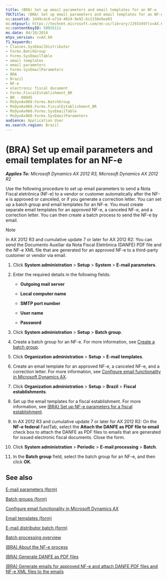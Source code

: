 ```yaml
---
title: (BRA) Set up email parameters and email templates for an NF-e
TOCTitle: (BRA) Set up email parameters and email templates for an NF-e
ms:assetid: 1d49cdc0-e714-4024-9e92-6c2150e9ee03
ms:mtpsurl: https://technet.microsoft.com/en-us/library/JJ933497(v=AX.60)
ms:contentKeyID: 50935111
ms.date: 04/18/2014
mtps_version: v=AX.60
f1_keywords:
- Classes.SysEmailDistributor
- Forms.BatchGroup
- Forms.SysEmailTable
- email templates
- email parameters
- Forms.SysEmailParameters
- BRA
- Brazil
- NF-e
- electronic fiscal document
- Forms.FiscalEstablishment_BR
- BR - 00045
- MsDynAx060.Forms.BatchGroup
- MsDynAx060.Forms.FiscalEstablishment_BR
- MsDynAx060.Forms.SysEmailTable
- MsDynAx060.Forms.SysEmailParameters
audience: Application User
ms.search.region: Brazil
---
```


# (BRA) Set up email parameters and email templates for an NF-e 


_**Applies To:** Microsoft Dynamics AX 2012 R3, Microsoft Dynamics AX 2012 R2_

Use the following procedure to set up email parameters to send a Nota Fiscal eletrônica (NF-e) to a vendor or customer automatically after the NF-e is approved or canceled, or if you generate a correction letter. You can set up a batch group and email templates for an NF-e. You must create separate email templates for an approved NF-e, a canceled NF-e, and a correction letter. You can then create a batch process to send the NF-e by email.


> [!NOTE]
> <P>In AX 2012 R3 and cumulative update 7 or later for AX 2012 R2: You can send the Documento Auxiliar da Nota Fiscal Eletrônica (DANFE) PDF file and the NF-e XML file that are generated for an approved NF-e to a third-party customer or vendor via email.</P>



1.  Click **System administration** \> **Setup** \> **System** \> **E-mail parameters**.

2.  Enter the required details in the following fields:
    
      - **Outgoing mail server**
    
      - **Local computer name**
    
      - **SMTP port number**
    
      - **User name**
    
      - **Password**

3.  Click **System administration** \> **Setup** \> **Batch group**.

4.  Create a batch group for an NF-e. For more information, see [Create a batch group](create-a-batch-group.md).

5.  Click **Organization administration** \> **Setup** \> **E-mail templates**.

6.  Create an email template for an approved NF-e, a canceled NF-e, and a correction letter. For more information, see [Configure email functionality in Microsoft Dynamics AX](configure-email-functionality-in-microsoft-dynamics-ax.md).

7.  Click **Organization administration** \> **Setup** \> **Brazil** \> **Fiscal establishments**.

8.  Set up the email templates for a fiscal establishment. For more information, see [(BRA) Set up NF-e parameters for a fiscal establishment](bra-set-up-nf-e-parameters-for-a-fiscal-establishment.md).

9.  In AX 2012 R3 and cumulative update 7 or later for AX 2012 R2: On the **NF-e federal** FastTab, select the **Attach the DANFE as PDF file to email** check box to attach the DANFE as PDF files to emails that are generated for issued electronic fiscal documents. Close the form.

10. Click **System administration** \> **Periodic** \> **E-mail processing** \> **Batch**.

11. In the **Batch group** field, select the batch group for an NF-e, and then click **OK**.

## See also

[E-mail parameters (form)](https://technet.microsoft.com/en-us/library/aa591302\(v=ax.60\))

[Batch groups (form)](https://technet.microsoft.com/en-us/library/aa575384\(v=ax.60\))

[Configure email functionality in Microsoft Dynamics AX](configure-email-functionality-in-microsoft-dynamics-ax.md)

[Email templates (form)](https://technet.microsoft.com/en-us/library/aa575327\(v=ax.60\))

[E-mail distributor batch (form)](https://technet.microsoft.com/en-us/library/bb147537\(v=ax.60\))

[Batch processing overview](batch-processing-overview.md)

[(BRA) About the NF-e process](bra-about-the-nf-e-process.md)

[(BRA) Generate DANFE as PDF files](bra-generate-danfe-as-pdf-files.md)

[(BRA) Generate emails for approved NF-e and attach DANFE PDF files and NF-e XML files to the emails](bra-generate-emails-for-approved-nf-e-and-attach-danfe-pdf-files-and-nf-e-xml-files-to-the-emails.md)

  


